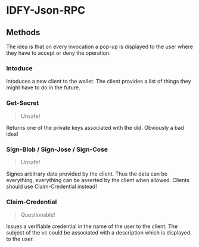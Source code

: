 # IDFY-Json-RPC

## Methods

The idea is that on every invocation a pop-up is
displayed to the user where they have to accept
or deny the operation.

### Intoduce

Intoduces a new client to the wallet.
The client provides a list of things they might
have to do in the future.

### Get-Secret

> Unsafe!

Returns one of the private keys associated
with the did. Obviously a bad idea!

### Sign-Blob / Sign-Jose / Sign-Cose

> Unsafe!

Signes arbitrary data provided by the client.
Thus the data can be everything, everything can
be asserted by the client when allowed.
Clients should use Claim-Credential instead!

### Claim-Credential

> Questionable!

Issues a verifiable credential in the name of the
user to the client. The subject of the vc could be
associated with a description which is displayed
to the user.



